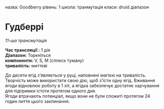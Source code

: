 назва: Goodberry рівень: 1 школа: транмутація класи: druid діапазон

# Гудберрі
_11-ша трансмутація_

**Час трансляції :** 1 дія    
**Діапазон:** Торкніться    
**компоненти:** V, S, М (сплеск туману)    
**тривалість:** миттєві

До десяти ягід з'являється у руці, наповнені магією на тривалість. Творчість може використати свою дію, щоб з'їсти одну ягід. Вживання ягоди відновлює роботу в 1 хіт, а ягідка забезпечує достатнє харчування для підтримки істоти протягом одного дня.    
Ягоди втрачають потенціал, якщо вони не були спожиті протягом 24 годин лиття цього заклинання.
